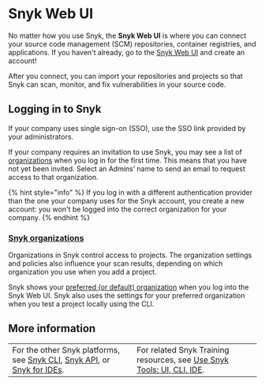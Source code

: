 # Snyk Web UI

No matter how you use Snyk, the **Snyk Web UI** is where you can connect your source code management (SCM) repositories, container registries, and applications. If you haven't already, go to the [Snyk Web UI](https://app.snyk.io/login) and create an account!

After you connect, you can import your repositories and projects so that Snyk can scan, monitor, and fix vulnerabilities in your source code.

## Logging in to Snyk

If your company uses single sign-on (SSO), use the SSO link provided by your administrators.

If your company requires an invitation to use Snyk, you may see a list of [organizations](./#snyk-organizations) when you log in for the first time. This means that you have not yet been invited. Select an Admins’ name to send an email to request access to that organization.

{% hint style="info" %}
If you log in with a different authentication provider than the one your company uses for the Snyk account, you create a new account: you won't be logged into the correct organization for your company.
{% endhint %}

### [Snyk organizations](https://docs.snyk.io/introducing-snyk/snyks-core-concepts/groups-organizations-and-users#snyk-organizations)

Organizations in Snyk control access to projects. The organization settings and policies also influence your scan results, depending on which organization you use when you add a project.

Snyk shows your [preferred (or default) organization](https://docs.snyk.io/snyk-web-ui/getting-started-with-the-snyk-web-ui#manage-account-preferences-and-settings) when you log into the Snyk Web UI. Snyk also uses the settings for your preferred organization when you test a project locally using the CLI.

## More information

|                                                                                                                                         |                                                                                                                                   |
| --------------------------------------------------------------------------------------------------------------------------------------- | --------------------------------------------------------------------------------------------------------------------------------- |
| For the other Snyk platforms, see [Snyk CLI](../snyk-cli/), [Snyk API](../features/snyk-api-info/), or [Snyk for IDEs](../ide-tools/).  | For related Snyk Training resources, see [Use Snyk Tools: UI, CLI, IDE](https://training.snyk.io/learn/learning-path/snyk-tools). |
